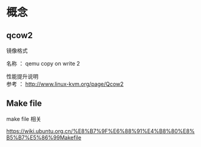 # 概念

## qcow2

镜像格式 

名称 ： qemu copy on write 2 

性能提升说明  
参考 ： http://www.linux-kvm.org/page/Qcow2


## Make file

make file 相关

https://wiki.ubuntu.org.cn/%E8%B7%9F%E6%88%91%E4%B8%80%E8%B5%B7%E5%86%99Makefile

